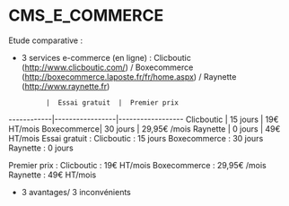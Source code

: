 CMS_E_COMMERCE
==============

Etude comparative :
- 3 services e-commerce (en ligne) : Clicboutic (http://www.clicboutic.com/) / Boxecommerce (http://boxecommerce.laposte.fr/fr/home.aspx) / Raynette (http://www.raynette.fr)


            |  Essai gratuit  |  Premier prix
------------|-----------------|------------------
Clicboutic  |  15 jours       |   19€ HT/mois
Boxecommerce|  30 jours       |   29,95€ /mois
Raynette    |  0 jours        |   49€ HT/mois
Essai gratuit :
  Clicboutic : 15 jours
  Boxecommerce : 30 jours
  Raynette : 0 jours

Premier prix :
  Clicboutic : 19€ HT/mois
  Boxecommerce : 29,95€ /mois
  Raynette : 49€ HT/mois
  

- 3 avantages/ 3 inconvénients
